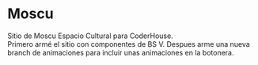 # Moscu
Sitio de Moscu Espacio Cultural para CoderHouse. <br>
Primero armé el sitio con componentes de BS V.
Despues arme una nueva branch de animaciones para incluir unas animaciones en la botonera.
